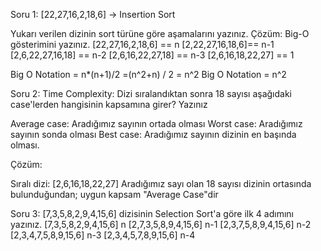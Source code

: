 Soru 1:
[22,27,16,2,18,6] -> Insertion Sort

Yukarı verilen dizinin sort türüne göre aşamalarını yazınız.
Çözüm:
Big-O gösterimini yazınız.
[22,27,16,2,18,6] == n
[2,22,27,16,18,6]== n-1
[2,6,22,27,16,18] == n-2
[2,6,16,22,27,18] == n-3
[2,6,16,18,22,27] == 1

Big O Notation = n*(n+1)/2 =(n^2+n) / 2 = n^2
Big O Notation = n^2

Soru 2:
Time Complexity: Dizi sıralandıktan sonra 18 sayısı aşağıdaki case'lerden hangisinin kapsamına girer? Yazınız

Average case: Aradığımız sayının ortada olması
Worst case: Aradığımız sayının sonda olması
Best case: Aradığımız sayının dizinin en başında olması.

Çözüm:

Sıralı dizi: [2,6,16,18,22,27]
Aradığımız sayı olan 18 sayısı dizinin ortasında bulunduğundan; uygun kapsam "Average Case"dir

Soru 3:
[7,3,5,8,2,9,4,15,6] dizisinin Selection Sort'a göre ilk 4 adımını yazınız.
[7,3,5,8,2,9,4,15,6] n
[2,7,3,5,8,9,4,15,6] n-1
[2,3,7,5,8,9,4,15,6] n-2
[2,3,4,7,5,8,9,15,6] n-3
[2,3,4,5,7,8,9,15,6] n-4
